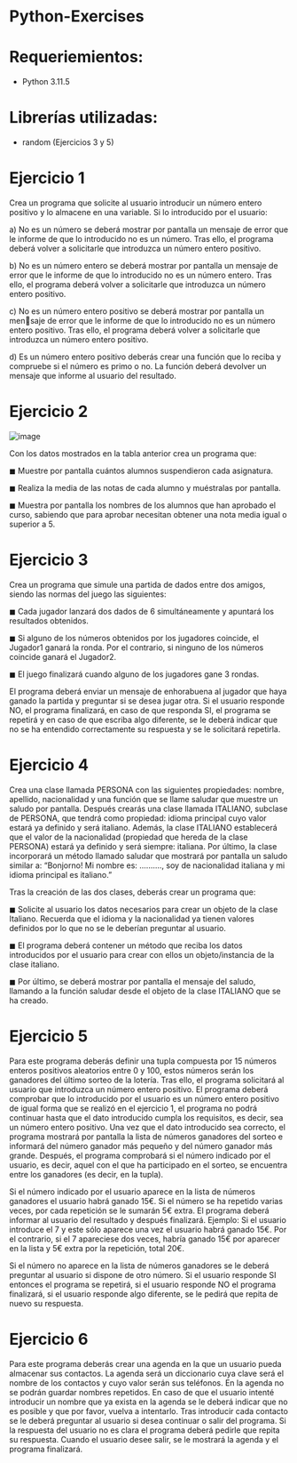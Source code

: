 # Python-Exercises

# Requeriemientos:
- Python 3.11.5

# Librerías utilizadas:
- random (Ejercicios 3 y 5)
  
# Ejercicio 1

Crea un programa que solicite al usuario introducir un número entero positivo y lo almacene en una variable. Si lo introducido por el usuario:

a) No es un número se deberá mostrar por pantalla un mensaje de error que le informe de que lo introducido no es un número. Tras ello, el programa deberá volver a solicitarle que introduzca un número entero positivo.

b) No es un número entero se deberá mostrar por pantalla un mensaje de error que le informe de que lo introducido no es un número entero. Tras ello, el programa deberá volver a solicitarle que introduzca un número entero positivo.

c) No es un número entero positivo se deberá mostrar por pantalla un mensaje de error que le informe de que lo introducido no es un número entero positivo. Tras ello, el programa deberá volver a solicitarle que introduzca un número entero positivo.

d) Es un número entero positivo deberás crear una función que lo reciba y compruebe si el número es primo o no. La función deberá devolver un mensaje que informe al usuario del resultado.

# Ejercicio 2

![image](https://github.com/roquesanchezferrera/Python-Exercises/assets/148702288/25161685-49f9-465a-b816-2064620a5089)

Con los datos mostrados en la tabla anterior crea un programa que:

◼ Muestre por pantalla cuántos alumnos suspendieron cada asignatura.

◼ Realiza la media de las notas de cada alumno y muéstralas por pantalla.

◼ Muestra por pantalla los nombres de los alumnos que han aprobado el curso, sabiendo que para aprobar necesitan obtener una nota media igual o superior a 5.

# Ejercicio 3

Crea un programa que simule una partida de dados entre dos amigos, siendo las normas del juego las siguientes:

◼ Cada jugador lanzará dos dados de 6 simultáneamente y apuntará los resultados obtenidos. 

◼ Si alguno de los números obtenidos por los jugadores coincide, el Jugador1 ganará la ronda. Por el contrario, si ninguno de los números coincide ganará el Jugador2.

◼ El juego finalizará cuando alguno de los jugadores gane 3 rondas. 

El programa deberá enviar un mensaje de enhorabuena al jugador que haya ganado la partida y preguntar si se desea jugar otra. Si el usuario responde NO, el programa finalizará, en caso de que responda SI, el programa se repetirá y en caso de que escriba algo diferente, se le deberá indicar que no se ha entendido correctamente su respuesta y se le solicitará repetirla.

# Ejercicio 4

Crea una clase llamada PERSONA con las siguientes propiedades: nombre, apellido, nacionalidad y una función que se llame saludar que muestre un saludo por pantalla. Después crearás una clase llamada ITALIANO, subclase de PERSONA, que tendrá como propiedad: idioma principal cuyo valor estará ya definido y será italiano. Además, la clase ITALIANO establecerá que el valor de la nacionalidad 
(propiedad que hereda de la clase PERSONA) estará ya definido y será siempre: italiana. Por último, la clase incorporará un método llamado saludar que mostrará por pantalla un saludo similar a: “Bonjorno! Mi nombre es: .........., soy de nacionalidad italiana y mi idioma principal es italiano.”

Tras la creación de las dos clases, deberás crear un programa que: 

◼ Solicite al usuario los datos necesarios para crear un objeto de la clase Italiano. Recuerda que el idioma y la nacionalidad ya tienen valores definidos por lo que no se le deberían preguntar al usuario.

◼ El programa deberá contener un método que reciba los datos introducidos por el usuario para crear con ellos un objeto/instancia de la clase italiano. 

◼ Por último, se deberá mostrar por pantalla el mensaje del saludo, llamando a la función saludar desde el objeto de la clase ITALIANO que se ha creado.

# Ejercicio 5

Para este programa deberás definir una tupla compuesta por 15 números enteros positivos aleatorios entre 0 y 100, estos números serán los ganadores del último sorteo de la lotería. Tras ello, el programa solicitará al usuario que introduzca un número entero positivo. El programa deberá comprobar que lo introducido por el usuario es un número entero positivo de igual forma que se realizó en el ejercicio 1, el programa no podrá continuar hasta que el dato introducido cumpla los requisitos, es decir, sea un número entero positivo. Una vez que el dato introducido sea correcto, el programa mostrará por pantalla la lista de números ganadores del sorteo e informará del número ganador más pequeño y del número ganador más grande. Después, el programa comprobará si el número indicado por el usuario, es decir, aquel con el que ha participado en el sorteo, se encuentra entre los ganadores (es decir, en la tupla).

Si el número indicado por el usuario aparece en la lista de números ganadores el usuario habrá ganado 15€. Si el número se ha repetido varias veces, por cada repetición se le sumarán 5€ extra. El programa deberá informar al usuario del resultado y después finalizará. Ejemplo: Si el usuario introduce el 7 y este sólo aparece una vez el usuario habrá ganado 15€. Por el contrario, si el 7 apareciese dos veces, habría ganado 15€ por aparecer en la lista y 5€ extra por la repetición, total 20€.

Si el número no aparece en la lista de números ganadores se le deberá preguntar al usuario si dispone de otro número. Si el usuario responde SI entonces el programa se repetirá, si el usuario responde NO el programa finalizará, si el usuario responde algo diferente, se le pedirá que repita de nuevo su respuesta.

# Ejercicio 6

Para este programa deberás crear una agenda en la que un usuario pueda almacenar sus contactos. La agenda será un diccionario cuya clave será el nombre de los contactos y cuyo valor serán sus teléfonos. En la agenda no se podrán guardar nombres repetidos. En caso de que el usuario intenté introducir un nombre que ya exista en la agenda se le deberá indicar que no es posible y que por favor, vuelva a intentarlo. Tras introducir cada contacto se le deberá preguntar al usuario si desea continuar o salir del programa. Si la respuesta del usuario no es clara el programa deberá pedirle que repita su respuesta. Cuando el usuario desee salir, se le mostrará la agenda y el programa finalizará.





